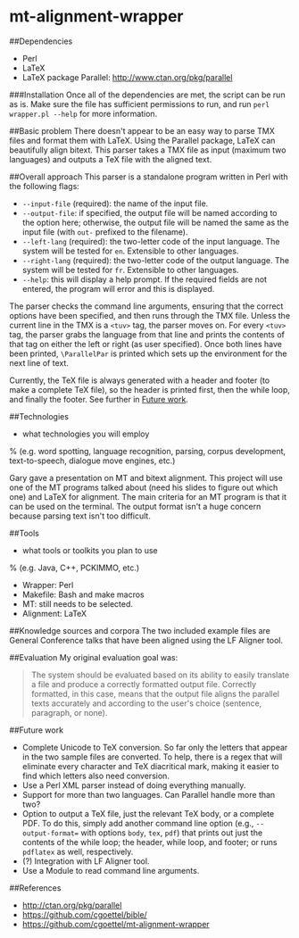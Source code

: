 mt-alignment-wrapper
====================

##Dependencies
- Perl
- LaTeX
- LaTeX package Parallel: http://www.ctan.org/pkg/parallel

###Installation
Once all of the dependencies are met, the script can be run as is. Make sure the file has sufficient permissions to run, and run `perl wrapper.pl --help` for more information.

##Basic problem
There doesn't appear to be an easy way to parse TMX files and format them with LaTeX. Using the Parallel package, LaTeX can beautifully align bitext. This parser takes a TMX file as input (maximum two languages) and outputs a TeX file with the aligned text.

##Overall approach
This parser is a standalone program written in Perl with the following flags:

- `--input-file` (required): the name of the input file.
- `--output-file`: if specified, the output file will be named according to the option here; otherwise, the output file will be named the same as the input file (with `out-` prefixed to the filename).
- `--left-lang` (required): the two-letter code of the input language. The system will be tested for `en`. Extensible to other languages.
- `--right-lang` (required): the two-letter code of the output language. The system will be tested for `fr`. Extensible to other languages.
- `--help`: this will display a help prompt. If the required fields are not entered, the program will error and this is displayed.

The parser checks the command line arguments, ensuring that the correct options have been specified, and then runs through the TMX file. Unless the current line in the TMX is a `<tuv>` tag, the parser moves on. For every `<tuv>` tag, the parser grabs the language from that line and prints the contents of that tag on either the left or right (as user specified). Once both lines have been printed, `\ParallelPar` is printed which sets up the environment for the next line of text.

Currently, the TeX file is always generated with a header and footer (to make a complete TeX file), so the header is printed first, then the while loop, and finally the footer. See further in [Future work](#FutureWork).

##Technologies
- what technologies you will employ 

% (e.g. word spotting, language recognition, parsing, corpus development, text-to-speech, dialogue move engines, etc.)

Gary gave a presentation on MT and bitext alignment. This project will use one of the MT programs talked about (need his slides to figure out which one) and LaTeX for alignment. The main criteria for an MT program is that it can be used on the terminal. The output format isn't a huge concern because parsing text isn't too difficult.

##Tools
- what tools or toolkits you plan to use

% (e.g. Java, C++, PCKIMMO, etc.)

- Wrapper: Perl
- Makefile: Bash and make macros
- MT: still needs to be selected.
- Alignment: LaTeX

##Knowledge sources and corpora
The two included example files are General Conference talks that have been aligned using the LF Aligner tool.

##Evaluation
My original evaluation goal was:

> The system should be evaluated based on its ability to easily translate a file and produce a correctly formatted output file. Correctly formatted, in this case, means that the output file aligns the parallel texts accurately and according to the user's choice (sentence, paragraph, or none).

##Future work
- Complete Unicode to TeX conversion. So far only the letters that appear in the two sample files are converted. To help, there is a regex that will eliminate every character and TeX diacritical mark, making it easier to find which letters also need conversion.
- Use a Perl XML parser instead of doing everything manually.
- Support for more than two languages. Can Parallel handle more than two?
- Option to output a TeX file, just the relevant TeX body, or a complete PDF. To do this, simply add another command line option (e.g., `--output-format=` with options `body`, `tex`, `pdf`) that prints out just the contents of the while loop; the header, while loop, and footer; or runs `pdflatex` as well, respectively.
- (?) Integration with LF Aligner tool.
- Use a Module to read command line arguments.

##References
- http://ctan.org/pkg/parallel
- https://github.com/cgoettel/bible/
- https://github.com/cgoettel/mt-alignment-wrapper
